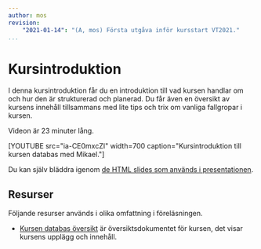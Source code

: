 ```yaml
---
author: mos
revision:
    "2021-01-14": "(A, mos) Första utgåva inför kursstart VT2021."
...
```

Kursintroduktion
==========================

I denna kursintroduktion får du en introduktion till vad kursen handlar om och hur den är strukturerad och planerad. Du får även en översikt av kursens innehåll tillsammans med lite tips och trix om vanliga fallgropar i kursen.

Videon är 23 minuter lång.

[YOUTUBE src="ia-CE0mxcZI" width=700 caption="Kursintroduktion till kursen databas med Mikael."]

Du kan själv bläddra igenom [de HTML slides som används i presentationen](kursmaterial/databas/forelasning/v1/f01-kursintro/slide.html).



Resurser
------------------------

Följande resurser används i olika omfattning i föreläsningen.

* [Kursen databas översikt](./../../) är översiktsdokumentet för kursen, det visar kursens upplägg och innehåll.
